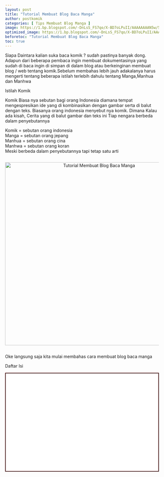 ```yaml
---
layout: post
title: "Tutorial Membuat Blog Baca Manga"
author: postkomik
categories: [ Tips Membuat Blog Manga ]
image: https://1.bp.blogspot.com/-DnLsS_FS7qo/X-BD7oLPuII/AAAAAAAAN5w/56C7De6-j8QG1Y5SXpiMf9B2ivT7gNOcACLcBGAsYHQ/s897/template.png
optimized_image: https://1.bp.blogspot.com/-DnLsS_FS7qo/X-BD7oLPuII/AAAAAAAAN5w/56C7De6-j8QG1Y5SXpiMf9B2ivT7gNOcACLcBGAsYHQ/s897/template.png
beforetoc: "Tutorial Membuat Blog Baca Manga"
toc: true
---
```


<p>Siapa Daintara kalian suka baca komik ? sudah pastinya banyak dong. Adapun dari beberapa pembaca ingin membuat dokumentasinya yang sudah di baca ingin di simpan di dalam blog atau berkeinginan membuat blog / web tentang komik.Sebelum membahas lebih jauh adakalanya harus mengerti tentang beberapa istilah terlebih dahulu tentang Manga,Manhua dan Manhwa</p>

<p>Istilah Komik </p>
<p>Komik Biasa nya sebutan bagi orang Indonesia diamana tempat mengespresikan ide yang di kombinasikan dengan gambar serta di balut dengan teks. Biasanya orang indonesia menyebut nya komik. Dimana Kalau ada kisah, Cerita yang di balut gambar dan teks ini Tiap nengara berbeda dalam penyebutannya </p>

<p>Komik = sebutan orang indonesia 
<br />
 Manga = sebutan orang jepang
<br />
 Manhua = sebutan orang cina
 <br />
  Manhwa = sebutan orang koran
  <br />
  Meski berbeda dalam penyebutannya tapi tetap satu arti 
</p>
<div class="separator" style="clear: both;"><a href="https://1.bp.blogspot.com/-rthFvYzxCto/X7KpAYoMuuI/AAAAAAAANkU/9RG8Co0wT7IW_vlF6PHu7sS7FV5VUdDawCLcBGAsYHQ/s1059/mangaweb.png" style="display: block; padding: 1em 0px; text-align: center;"><img alt="Tutorial Membuat Blog Baca Manga" border="0" data-original-height="622" data-original-width="1059" src="https://1.bp.blogspot.com/-rthFvYzxCto/X7KpAYoMuuI/AAAAAAAANkU/9RG8Co0wT7IW_vlF6PHu7sS7FV5VUdDawCLcBGAsYHQ/s600/mangaweb.png" title="Tutorial Membuat Blog Baca Manga" width="600" /></a></div>
<p>Oke langsung saja kita mulai membahas cara membuat blog baca manga </p>
<p>Daftar Isi</p>

<div style="background-color: white; border: 2px ridge rgb(110, 34, 34); height: 300px; overflow: auto; padding: 10px; text-align: left; width: auto;"><script>
var numposts = 1000;
var standardstyling = true;



function startpost(json){
  for (var i = 0; i < numposts; i++){
    var entry = json.feed.entry[i];
    var posttitle = entry.title.$t;
    var posturl;
    
    if (i == json.feed.entry.length) break;
    
    for (var k = 0; k < entry.link.length; k++){
      if (entry.link[k].rel == 'alternate'){
        posturl = entry.link[k].href;break;
      }
    }
        
    posttitle = posttitle.link(posturl);
    if (standardstyling) document.write('<li>');
    
    document.write(posttitle);
  }
  
  if (standardstyling) document.write('</li>');
}


</script>


<ul>
<script src="https://www.postblogger.my.id/feeds/posts/default/-/membuat%20blog%20baca%20manga?orderby=published&amp;alt=json-in-script&amp;callback=startpost&amp;max-results=999"></script></ul>
</div>
